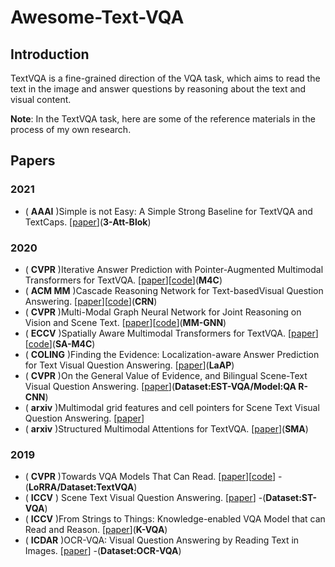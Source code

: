 # Awesome-Text-VQA
## Introduction 

TextVQA is a fine-grained direction of the VQA task, which aims to read the text in the image and answer questions by reasoning about the text and visual content.

**Note**: In the TextVQA task, here are some of the reference materials in the process of my own research.

## Papers
### 2021
- ( **AAAI** )Simple is not Easy: A Simple Strong Baseline for TextVQA and TextCaps. [[paper](https://arxiv.org/abs/2012.05153)](**3-Att-Blok**)

### 2020
- ( **CVPR** )Iterative Answer Prediction with Pointer-Augmented Multimodal Transformers for TextVQA. [[paper](https://arxiv.org/abs/1911.06258)][[code](https://github.com/facebookresearch/mmf)](**M4C**)
- ( **ACM MM** )Cascade Reasoning Network for Text-basedVisual Question Answering. [[paper](https://dl.acm.org/doi/abs/10.1145/3394171.3413924)][[code](https://github.com/guanghuixu/CRN_tvqa)](**CRN**)
- ( **CVPR** )Multi-Modal Graph Neural Network for Joint Reasoning on Vision and Scene Text. [[paper](https://arxiv.org/abs/2003.13962)][[code](https://github.com/ricolike/mmgnn_textvqa)](**MM-GNN**)
- ( **ECCV** )Spatially Aware Multimodal Transformers for TextVQA. [[paper](https://arxiv.org/abs/2007.12146)][[code](https://github.com/yashkant/sam-textvqa)](**SA-M4C**)
- ( **COLING** )Finding the Evidence: Localization-aware Answer Prediction for Text Visual Question Answering. [[paper](https://arxiv.org/abs/2010.02582)](**LaAP**)
- ( **CVPR** )On the General Value of Evidence, and Bilingual Scene-Text Visual Question Answering. [[paper](https://arxiv.org/abs/2002.10215)](**Dataset:EST-VQA/Model:QA R-CNN**)
- ( **arxiv** )Multimodal grid features and cell pointers for Scene Text Visual Question Answering. [[paper](https://arxiv.org/abs/2006.00923)]
- ( **arxiv** )Structured Multimodal Attentions for TextVQA. [[paper](https://arxiv.org/abs/2006.00753)](**SMA**)

### 2019
- ( **CVPR** )Towards VQA Models That Can Read. [[paper](https://arxiv.org/abs/1904.08920)][[code](https://github.com/facebookresearch/mmf)] -(**LoRRA/Dataset:TextVQA**)
- ( **ICCV** ) Scene Text Visual Question Answering. [[paper](https://arxiv.org/abs/1905.13648)] -(**Dataset:ST-VQA**)
- ( **ICCV** )From Strings to Things: Knowledge-enabled VQA Model that can Read and Reason.  [[paper](https://ieeexplore.ieee.org/document/9010987)](**K-VQA**)
- ( **ICDAR** )OCR-VQA: Visual Question Answering by Reading Text in Images.  [[paper](https://ieeexplore.ieee.org/document/8978122)] -(**Dataset:OCR-VQA**)
